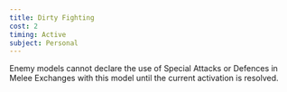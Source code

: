 ```yaml
---
title: Dirty Fighting
cost: 2
timing: Active
subject: Personal
---
```

Enemy models cannot declare the use of Special Attacks or Defences in Melee Exchanges with this model until the current activation is resolved.
